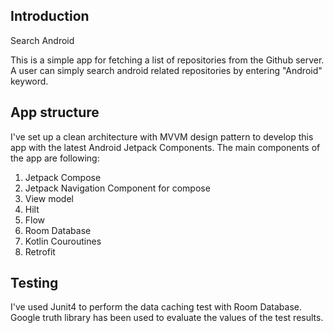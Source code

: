 ## Introduction

Search Android

This is a simple app for fetching a list of repositories from the Github server. A user can simply search android related repositories by entering "Android" keyword.

## App structure

I've set up a clean architecture with MVVM design pattern to develop this app with the latest Android Jetpack Components.
The main components of the app are following:

1. Jetpack Compose
2. Jetpack Navigation Component for compose
3. View model
4. Hilt
5. Flow
6. Room Database
7. Kotlin Couroutines
8. Retrofit

## Testing

I've used Junit4 to perform the data caching test with Room Database.
Google truth library has been used to evaluate the values of the test results.
